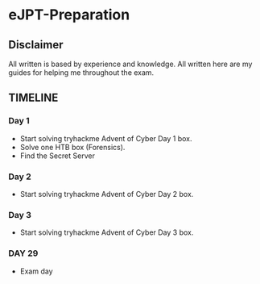 # eJPT-Preparation

## **Disclaimer**
All written is based by experience and knowledge. All written here are my guides for helping me throughout the exam. 


## **TIMELINE**
### **Day 1**
- Start solving tryhackme Advent of Cyber Day 1 box.
- Solve one HTB box (Forensics).
- Find the Secret Server

### **Day 2**
- Start solving tryhackme Advent of Cyber Day 2 box.

### **Day 3**
- Start solving tryhackme Advent of Cyber Day 3 box.


### **DAY 29** 
- Exam day

